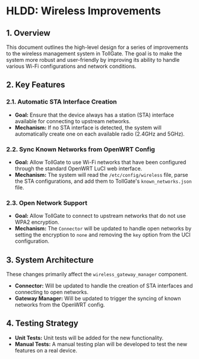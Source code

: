 # HLDD: Wireless Improvements

## 1. Overview

This document outlines the high-level design for a series of improvements to the wireless management system in TollGate. The goal is to make the system more robust and user-friendly by improving its ability to handle various Wi-Fi configurations and network conditions.

## 2. Key Features

### 2.1. Automatic STA Interface Creation

*   **Goal:** Ensure that the device always has a station (STA) interface available for connecting to upstream networks.
*   **Mechanism:** If no STA interface is detected, the system will automatically create one on each available radio (2.4GHz and 5GHz).

### 2.2. Sync Known Networks from OpenWRT Config

*   **Goal:** Allow TollGate to use Wi-Fi networks that have been configured through the standard OpenWRT LuCI web interface.
*   **Mechanism:** The system will read the `/etc/config/wireless` file, parse the STA configurations, and add them to TollGate's `known_networks.json` file.

### 2.3. Open Network Support

*   **Goal:** Allow TollGate to connect to upstream networks that do not use WPA2 encryption.
*   **Mechanism:** The `Connector` will be updated to handle open networks by setting the encryption to `none` and removing the `key` option from the UCI configuration.

## 3. System Architecture

These changes primarily affect the `wireless_gateway_manager` component.

*   **Connector:** Will be updated to handle the creation of STA interfaces and connecting to open networks.
*   **Gateway Manager:** Will be updated to trigger the syncing of known networks from the OpenWRT config.

## 4. Testing Strategy

*   **Unit Tests:** Unit tests will be added for the new functionality.
*   **Manual Tests:** A manual testing plan will be developed to test the new features on a real device.